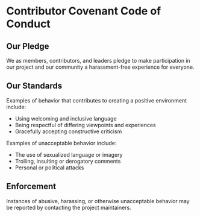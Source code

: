 # Contributor Covenant Code of Conduct

## Our Pledge
We as members, contributors, and leaders pledge to make participation in our project and our community a harassment-free experience for everyone.

## Our Standards
Examples of behavior that contributes to creating a positive environment include:
* Using welcoming and inclusive language
* Being respectful of differing viewpoints and experiences
* Gracefully accepting constructive criticism

Examples of unacceptable behavior include:
* The use of sexualized language or imagery
* Trolling, insulting or derogatory comments
* Personal or political attacks

## Enforcement
Instances of abusive, harassing, or otherwise unacceptable behavior may be reported by contacting the project maintainers.
